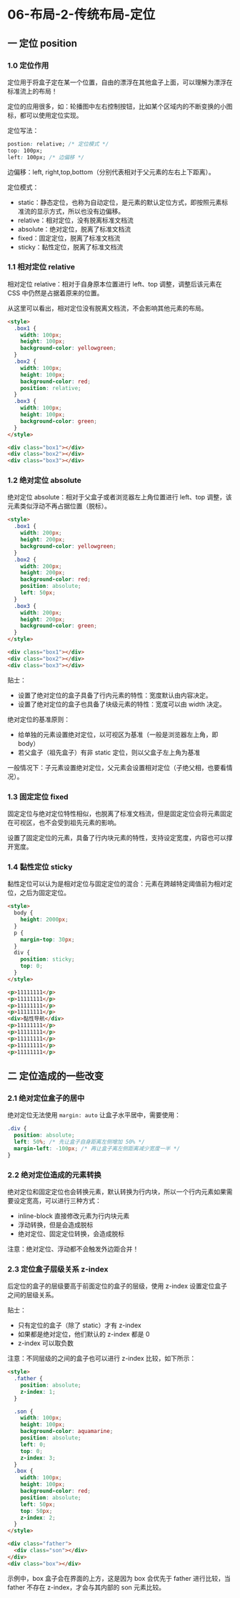 # 06-布局-2-传统布局-定位

## 一 定位 position

### 1.0 定位作用

定位用于将盒子定在某一个位置，自由的漂浮在其他盒子上面，可以理解为漂浮在标准流上的布局！

定位的应用很多，如：轮播图中左右控制按钮，比如某个区域内的不断变换的小图标，都可以使用定位实现。

定位写法：

```css
postion: relative; /* 定位模式 */
top: 100px;
left: 100px; /* 边偏移 */
```

边偏移：left, right,top,bottom（分别代表相对于父元素的左右上下距离）。

定位模式：

- static：静态定位，也称为自动定位，是元素的默认定位方式，即按照元素标准流的显示方式，所以也没有边偏移。
- relative：相对定位，没有脱离标准文档流
- absolute：绝对定位，脱离了标准文档流
- fixed：固定定位，脱离了标准文档流
- sticky：黏性定位，脱离了标准文档流

### 1.1 相对定位 relative

相对定位 relative：相对于自身原本位置进行 left、top 调整，调整后该元素在 CSS 中仍然是占据着原来的位置。

从这里可以看出，相对定位没有脱离文档流，不会影响其他元素的布局。

```html
<style>
  .box1 {
    width: 100px;
    height: 100px;
    background-color: yellowgreen;
  }
  .box2 {
    width: 100px;
    height: 100px;
    background-color: red;
    position: relative;
  }
  .box3 {
    width: 100px;
    height: 100px;
    background-color: green;
  }
</style>

<div class="box1"></div>
<div class="box2"></div>
<div class="box3"></div>
```

### 1.2 绝对定位 absolute

绝对定位 absolute：相对于父盒子或者浏览器左上角位置进行 left、top 调整，该元素类似浮动不再占据位置（脱标）。

```html
<style>
  .box1 {
    width: 200px;
    height: 200px;
    background-color: yellowgreen;
  }
  .box2 {
    width: 200px;
    height: 200px;
    background-color: red;
    position: absolute;
    left: 50px;
  }
  .box3 {
    width: 200px;
    height: 200px;
    background-color: green;
  }
</style>

<div class="box1"></div>
<div class="box2"></div>
<div class="box3"></div>
```

贴士：

- 设置了绝对定位的盒子具备了行内元素的特性：宽度默认由内容决定。
- 设置了绝对定位的盒子也具备了块级元素的特性：宽度可以由 width 决定。

绝对定位的基准原则：

- 给单独的元素设置绝对定位，以可视区为基准（一般是浏览器左上角，即 body）
- 若父盒子（祖先盒子）有非 static 定位，则以父盒子左上角为基准

一般情况下：子元素设置绝对定位，父元素会设置相对定位（子绝父相，也要看情况）。

### 1.3 固定定位 fixed

固定定位与绝对定位特性相似，也脱离了标准文档流，但是固定定位会将元素固定在可视区，也不会受到祖先元素的影响。

设置了固定定位的元素，具备了行内块元素的特性，支持设定宽度，内容也可以撑开宽度。

### 1.4 黏性定位 sticky

黏性定位可以认为是相对定位与固定定位的混合：元素在跨越特定阈值前为相对定位，之后为固定定位。

```html
<style>
  body {
    height: 2000px;
  }
  p {
    margin-top: 30px;
  }
  div {
    position: sticky;
    top: 0;
  }
</style>

<p>11111111</p>
<p>11111111</p>
<p>11111111</p>
<p>11111111</p>
<div>黏性导航</div>
<p>11111111</p>
<p>11111111</p>
<p>11111111</p>
<p>11111111</p>
<p>11111111</p>
```

## 二 定位造成的一些改变

### 2.1 绝对定位盒子的居中

绝对定位无法使用 `margin: auto` 让盒子水平居中，需要使用：

```css
.div {
  position: absolute;
  left: 50%; /* 先让盒子自身距离左侧增加 50% */
  margin-left: -100px; /* 再让盒子离左侧距离减少宽度一半 */
}
```

### 2.2 绝对定位造成的元素转换

绝对定位和固定定位也会转换元素，默认转换为行内块，所以一个行内元素如果需要设定宽高，可以进行三种方式：

- inline-block 直接修改元素为行内块元素
- 浮动转换，但是会造成脱标
- 绝对定位、固定定位转换，会造成脱标

注意：绝对定位、浮动都不会触发外边距合并！

### 2.3 定位盒子层级关系 z-index

后定位的盒子的层级要高于前面定位的盒子的层级，使用 z-index 设置定位盒子之间的层级关系。

贴士：

- 只有定位的盒子（除了 static）才有 z-index
- 如果都是绝对定位，他们默认的 z-index 都是 0
- z-index 可以取负数

注意：不同层级的之间的盒子也可以进行 z-index 比较，如下所示：

```html
<style>
  .father {
    position: absolute;
    z-index: 1;
  }

  .son {
    width: 100px;
    height: 100px;
    background-color: aquamarine;
    position: absolute;
    left: 0;
    top: 0;
    z-index: 3;
  }
  .box {
    width: 100px;
    height: 100px;
    background-color: red;
    position: absolute;
    left: 50px;
    top: 50px;
    z-index: 2;
  }
</style>

<div class="father">
  <div class="son"></div>
</div>
<div class="box"></div>
```

示例中，box 盒子会在界面的上方，这是因为 box 会优先于 father 进行比较，当 father 不存在 z-index，才会与其内部的 son 元素比较。
